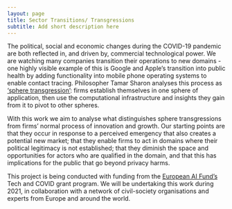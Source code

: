 ```yaml
---
layout: page
title: Sector Transitions/ Transgressions
subtitle: Add short description here
---
```

The political, social and economic changes during the COVID-19 pandemic are both reflected in, and driven by, commercial technological power. We are watching many companies transition their operations to new domains - one highly visible example of this is Google and Apple’s transition into public health by adding functionality into mobile phone operating systems to enable contact tracing. Philosopher Tamar Sharon analyses this process as [‘sphere transgression’](https://doi.org/10.1007/s10676-020-09547-x): firms establish themselves in one sphere of application, then use the computational infrastructure and insights they gain from it to pivot to other spheres. 

With this work we aim to analyse what distinguishes sphere transgressions from firms’ normal process of innovation and growth. Our starting points are that they occur in response to a perceived emergency that also creates a potential new market; that they enable firms to act in domains where their political legitimacy is not established; that they diminish the space and opportunities for actors who are qualified in the domain, and that this has implications for the public that go beyond privacy harms.

This project is being conducted with funding from the [European AI Fund’s](https://europeanaifund.org/tech-and-covid-19-grant/) Tech and COVID grant program. We will be undertaking this work during 2021, in collaboration with a network of civil-society organisations and experts from Europe and around the world.
